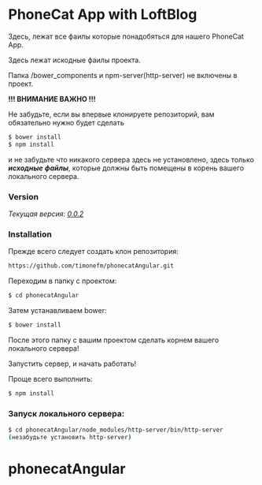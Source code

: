 # PhoneCat App with LoftBlog
Здесь, лежат все фаилы которые понадобяться для нашего PhoneCat App.

Здесь лежат искодные фаилы проекта.

Папка /bower_components и npm-server(http-server) не включены в проект.

**!!! ВНИМАНИЕ ВАЖНО !!!**

Не забудьте, если вы впервые клонируете репозиторий, вам обязательно нужно будет сделать
```sh
$ bower install
$ npm install
```
и не забудьте что никакого сервера здесь не установлено, здесь только ***исходные файлы***, которые должны быть помещены в корень вашего локального сервера.


### Version
*Текущая версия: [0.0.2]()*


### Installation

Прежде всего следует создать клон репозитория:

```sh
https://github.com/timonefm/phonecatAngular.git
```
Переходим в папку с проектом:
```sh
$ cd phonecatAngular
```
Затем устанавливаем bower:
```sh
$ bower install
```
После этого папку с вашим проектом сделать корнем вашего локального сервера!

Запустить сервер, и начать работать!

Проще всего выполнить:
```sh
$ npm install
```

### Запуск локального сервера:

```sh
$ cd phonecatAngular/node_modules/http-server/bin/http-server
(незабудьте установить http-server)
```


# phonecatAngular

